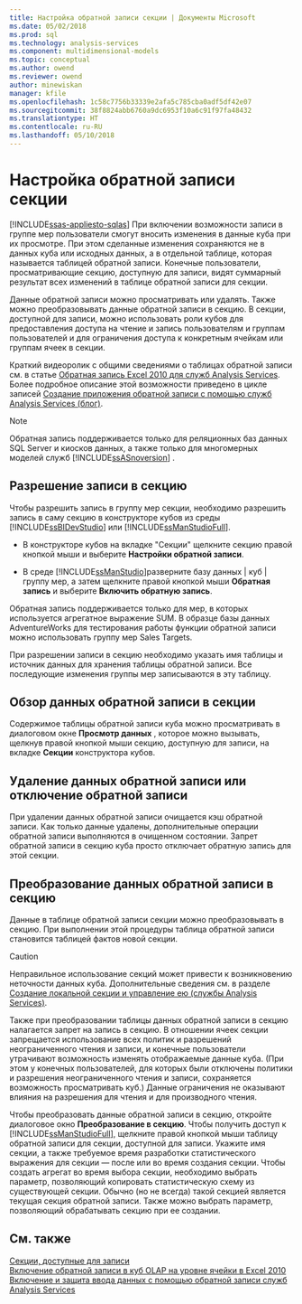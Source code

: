```yaml
---
title: Настройка обратной записи секции | Документы Microsoft
ms.date: 05/02/2018
ms.prod: sql
ms.technology: analysis-services
ms.component: multidimensional-models
ms.topic: conceptual
ms.author: owend
ms.reviewer: owend
author: minewiskan
manager: kfile
ms.openlocfilehash: 1c58c7756b33339e2afa5c785cba0adf5df42e07
ms.sourcegitcommit: 38f8824abb6760a9dc6953f10a6c91f97fa48432
ms.translationtype: HT
ms.contentlocale: ru-RU
ms.lasthandoff: 05/10/2018
---
```

# <a name="set-partition-writeback"></a>Настройка обратной записи секции
[!INCLUDE[ssas-appliesto-sqlas](../../includes/ssas-appliesto-sqlas.md)]
  При включении возможности записи в группе мер пользователи смогут вносить изменения в данные куба при их просмотре. При этом сделанные изменения сохраняются не в данных куба или исходных данных, а в отдельной таблице, которая называется таблицей обратной записи. Конечные пользователи, просматривающие секцию, доступную для записи, видят суммарный результат всех изменений в таблице обратной записи для секции.  
  
 Данные обратной записи можно просматривать или удалять. Также можно преобразовывать данные обратной записи в секцию. В секции, доступной для записи, можно использовать роли кубов для предоставления доступа на чтение и запись пользователям и группам пользователей и для ограничения доступа к конкретным ячейкам или группам ячеек в секции.  
  
 Краткий видеоролик с общими сведениями о таблицах обратной записи см. в статье [Обратная запись Excel 2010 для служб Analysis Services](http://go.microsoft.com/fwlink/p/?LinkId=394951). Более подробное описание этой возможности приведено в цикле записей [Создание приложения обратной записи с помощью служб Analysis Services (блог)](http://go.microsoft.com/fwlink/?LinkId=394977).  
  
> [!NOTE]  
>  Обратная запись поддерживается только для реляционных баз данных SQL Server и киосков данных, а также только для многомерных моделей служб [!INCLUDE[ssASnoversion](../../includes/ssasnoversion-md.md)] .  
  
## <a name="how-to-write-enable-a-partition"></a>Разрешение записи в секцию  
 Чтобы разрешить запись в группу мер секции, необходимо разрешить запись в саму секцию в конструкторе кубов из среды [!INCLUDE[ssBIDevStudio](../../includes/ssbidevstudio-md.md)] или [!INCLUDE[ssManStudioFull](../../includes/ssmanstudiofull-md.md)].  
  
-   В конструкторе кубов на вкладке "Секции" щелкните секцию правой кнопкой мыши и выберите **Настройки обратной записи**.  
  
-   В среде [!INCLUDE[ssManStudio](../../includes/ssmanstudio-md.md)]разверните базу данных | куб | группу мер, а затем щелкните правой кнопкой мыши **Обратная запись** и выберите **Включить обратную запись**.  
  
 Обратная запись поддерживается только для мер, в которых используется агрегатное выражение SUM. В образце базы данных AdventureWorks для тестирования работы функции обратной записи можно использовать группу мер Sales Targets.  
  
 При разрешении записи в секцию необходимо указать имя таблицы и источник данных для хранения таблицы обратной записи. Все последующие изменения группы мер записываются в эту таблицу.  
  
## <a name="browse-writeback-data-in-a-partition"></a>Обзор данных обратной записи в секции  
 Содержимое таблицы обратной записи куба можно просматривать в диалоговом окне **Просмотр данных** , которое можно вызывать, щелкнув правой кнопкой мыши секцию, доступную для записи, на вкладке **Секции** конструктора кубов.  
  
## <a name="delete-writeback-data-or-disable-writeback"></a>Удаление данных обратной записи или отключение обратной записи  
 При удалении данных обратной записи очищается кэш обратной записи. Как только данные удалены, дополнительные операции обратной записи выполняются в очищенном состоянии. Запрет обратной записи в секцию куба просто отключает обратную запись для этой секции.  
  
## <a name="convert-writeback-data-to-a-partition"></a>Преобразование данных обратной записи в секцию  
 Данные в таблице обратной записи секции можно преобразовывать в секцию. При выполнении этой процедуры таблица обратной записи становится таблицей фактов новой секции.  
  
> [!CAUTION]  
>  Неправильное использование секций может привести к возникновению неточности данных куба. Дополнительные сведения см. в разделе [Создание локальной секции и управление ею (службы Analysis Services)](../../analysis-services/multidimensional-models/create-and-manage-a-local-partition-analysis-services.md).  
  
 Также при преобразовании таблицы данных обратной записи в секцию налагается запрет на запись в секцию. В отношении ячеек секции запрещается использование всех политик и разрешений неограниченного чтения и записи, и конечные пользователи утрачивают возможность изменять отображаемые данные куба. (При этом у конечных пользователей, для которых были отключены политики и разрешения неограниченного чтения и записи, сохраняется возможность просматривать куб.) Данные ограничения не оказывают влияния на разрешения для чтения и для производного чтения.  
  
 Чтобы преобразовать данные обратной записи в секцию, откройте диалоговое окно **Преобразование в секцию**. Чтобы получить доступ к [!INCLUDE[ssManStudioFull](../../includes/ssmanstudiofull-md.md)], щелкните правой кнопкой мыши таблицу обратной записи для секции, доступной для записи. Укажите имя секции, а также требуемое время разработки статистического выражения для секции — после или во время создания секции. Чтобы создать агрегат во время выбора секции, необходимо выбрать параметр, позволяющий копировать статистическую схему из существующей секции. Обычно (но не всегда) такой секцией является текущая секция обратной записи. Также можно выбрать параметр, позволяющий обрабатывать секцию при ее создании.  
  
## <a name="see-also"></a>См. также  
 [Секции, доступные для записи](../../analysis-services/multidimensional-models-olap-logical-cube-objects/partitions-write-enabled-partitions.md)   
 [Включение обратной записи в куб OLAP на уровне ячейки в Excel 2010](http://go.microsoft.com/fwlink/p/?LinkId=394952)   
 [Включение и защита ввода данных с помощью обратной записи служб Analysis Services](http://go.microsoft.com/fwlink/p/?LinkId=394953)  
  
  
